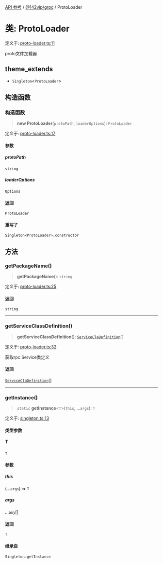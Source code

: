 [API 参考](../../../index.md) / [@142vip/grpc](../index.md) / ProtoLoader

# 类: ProtoLoader

定义于: [proto-loader.ts:11](https://github.com/142vip/core-x/blob/d7c32a4c72e7e50fa8291351a2283aaafcc1d8c3/packages/grpc/src/proto-loader.ts#L11)

proto文件加载器

## theme_extends

- `Singleton`\<`ProtoLoader`\>

## 构造函数

### 构造函数

> **new ProtoLoader**(`protoPath`, `loaderOptions`): `ProtoLoader`

定义于: [proto-loader.ts:17](https://github.com/142vip/core-x/blob/d7c32a4c72e7e50fa8291351a2283aaafcc1d8c3/packages/grpc/src/proto-loader.ts#L17)

#### 参数

##### protoPath

`string`

##### loaderOptions

`Options`

#### 返回

`ProtoLoader`

#### 重写了

`Singleton<ProtoLoader>.constructor`

## 方法

### getPackageName()

> **getPackageName**(): `string`

定义于: [proto-loader.ts:25](https://github.com/142vip/core-x/blob/d7c32a4c72e7e50fa8291351a2283aaafcc1d8c3/packages/grpc/src/proto-loader.ts#L25)

#### 返回

`string`

***

### getServiceClassDefinition()

> **getServiceClassDefinition**(): [`ServiceClaDefinition`](../interfaces/ServiceClaDefinition.md)[]

定义于: [proto-loader.ts:32](https://github.com/142vip/core-x/blob/d7c32a4c72e7e50fa8291351a2283aaafcc1d8c3/packages/grpc/src/proto-loader.ts#L32)

获取rpc Service类定义

#### 返回

[`ServiceClaDefinition`](../interfaces/ServiceClaDefinition.md)[]

***

### getInstance()

> `static` **getInstance**\<`T`\>(`this`, ...`args`): `T`

定义于: [singleton.ts:13](https://github.com/142vip/core-x/blob/d7c32a4c72e7e50fa8291351a2283aaafcc1d8c3/packages/grpc/src/singleton.ts#L13)

#### 类型参数

##### T

`T`

#### 参数

##### this

(...`args`) => `T`

##### args

...`any`[]

#### 返回

`T`

#### 继承自

`Singleton.getInstance`
